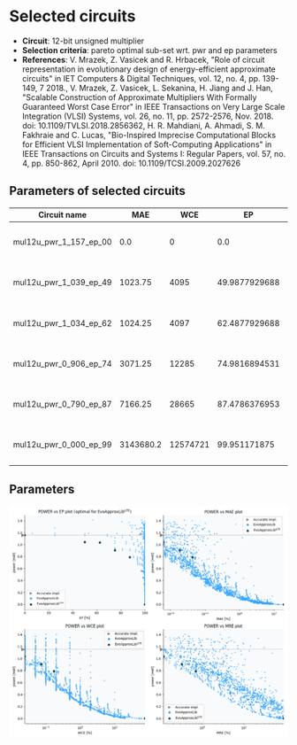 
Selected circuits
===================
 - **Circuit**: 12-bit unsigned multiplier
 - **Selection criteria**: pareto optimal sub-set wrt. pwr and ep parameters
 - **References**: V. Mrazek, Z. Vasicek and R. Hrbacek, "Role of circuit representation in evolutionary design of energy-efficient approximate circuits" in IET Computers & Digital Techniques, vol. 12, no. 4, pp. 139-149, 7 2018., V. Mrazek, Z. Vasicek, L. Sekanina, H. Jiang and J. Han, "Scalable Construction of Approximate Multipliers With Formally Guaranteed Worst Case Error" in IEEE Transactions on Very Large Scale Integration (VLSI) Systems, vol. 26, no. 11, pp. 2572-2576, Nov. 2018. doi: 10.1109/TVLSI.2018.2856362, H. R. Mahdiani, A. Ahmadi, S. M. Fakhraie and C. Lucas, "Bio-Inspired Imprecise Computational Blocks for Efficient VLSI Implementation of Soft-Computing Applications" in IEEE Transactions on Circuits and Systems I: Regular Papers, vol. 57, no. 4, pp. 850-862, April 2010. doi: 10.1109/TCSI.2009.2027626


Parameters of selected circuits
----------------------------

| Circuit name | MAE | WCE | EP | MRE | Download |
| --- |  --- | --- | --- | --- | --- | 
| mul12u_pwr_1_157_ep_00 | 0.0 | 0 | 0.0 | 0.0 |  [Verilog generic](mul12u_pwr_1_157_ep_00_gen.v) [Verilog PDK45](mul12u_pwr_1_157_ep_00_pdk45.v)  [C](mul12u_pwr_1_157_ep_00.c) |
| mul12u_pwr_1_039_ep_49 | 1023.75 | 4095 | 49.9877929688 | 0.1170711724 |  [Verilog generic](mul12u_pwr_1_039_ep_49_gen.v) [Verilog PDK45](mul12u_pwr_1_039_ep_49_pdk45.v)  [C](mul12u_pwr_1_039_ep_49.c) |
| mul12u_pwr_1_034_ep_62 | 1024.25 | 4097 | 62.4877929688 | 0.1173129274 |  [Verilog generic](mul12u_pwr_1_034_ep_62_gen.v) [Verilog PDK45](mul12u_pwr_1_034_ep_62_pdk45.v)  [C](mul12u_pwr_1_034_ep_62.c) |
| mul12u_pwr_0_906_ep_74 | 3071.25 | 12285 | 74.9816894531 | 0.3235737208 |  [Verilog generic](mul12u_pwr_0_906_ep_74_gen.v) [Verilog PDK45](mul12u_pwr_0_906_ep_74_pdk45.v)  [C](mul12u_pwr_0_906_ep_74.c) |
| mul12u_pwr_0_790_ep_87 | 7166.25 | 28665 | 87.4786376953 | 0.6930591945 |  [Verilog generic](mul12u_pwr_0_790_ep_87_gen.v) [Verilog PDK45](mul12u_pwr_0_790_ep_87_pdk45.v)  [C](mul12u_pwr_0_790_ep_87.c) |
| mul12u_pwr_0_000_ep_99 | 3143680.2 | 12574721 | 99.951171875 | 87.978574008 |  [Verilog generic](mul12u_pwr_0_000_ep_99_gen.v) [Verilog PDK45](mul12u_pwr_0_000_ep_99_pdk45.v)  [C](mul12u_pwr_0_000_ep_99.c) |
    
Parameters
--------------
![Parameters figure](fig.png)
             